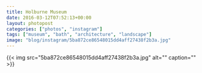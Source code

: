 ```yaml
---
title: Holburne Museum
date: 2016-03-12T07:52:13+00:00
layout: photopost
categories: ["photos", "instagram"]
tags: ["museum", "bath", "architecture", "landscape"]
image: "blog/instagram/5ba872ce86548015dd4aff27438f2b3a.jpg"
---
```


{{< img src="5ba872ce86548015dd4aff27438f2b3a.jpg" alt="" caption="" >}}



